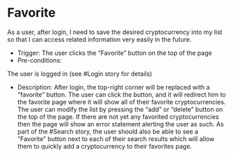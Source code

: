 # Favorite 

As a user, after login, I need to save the desired cryptocurrency into my <favorite> list so that I can access related information very easily in the future.

- Trigger: The user clicks the “Favorite” button on the top of the page
- Pre-conditions:

The user is logged in (see #Login story for details)

- Description: After login, the top-right corner will be replaced with a “favorite” button. The user can click the button, and it will redirect him to the favorite page where it will show all of their favorite cryptocurrencies. The user can modify the list by pressing the “add” or “delete” button on the top of the page. If there are not yet any favorited cryptocurrencies then the page will show an error statement alerting the user as such. As part of the #Search story, the user should also be able to see a “Favorite” button next to each of their search results which will allow them to quickly add a cryptocurrency to their favorites page.
